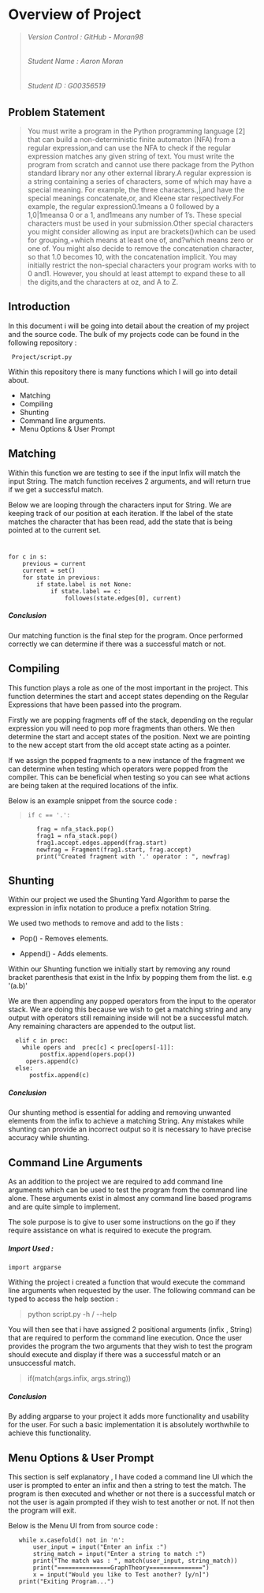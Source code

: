 # Overview of Project

> ###### Version Control : GitHub - Moran98
> ######  Student Name : Aaron Moran
> ###### Student ID : G00356519


## Problem Statement

> You must write a program in the Python programming language [2] that can build a non-deterministic finite automaton (NFA) from a regular expression,and can use the NFA to check if the regular expression matches any given string of text. You must write the program from scratch and cannot use there package from the Python standard library nor any other external library.A regular expression is a string containing a series of characters, some of which may have a special meaning. For example, the three characters.,|,and have the special meanings concatenate,or, and Kleene star respectively.For example, the regular expression0.1means a 0 followed by a 1,0|1meansa 0 or a 1, and1means any number of 1’s. These special characters must be used in your submission.Other special characters you might consider allowing as input are brackets()which can be used for grouping,+which means at least one of, and?which means zero or one of. You might also decide to remove the concatenation character, so that 1.0 becomes 10, with the concatenation implicit. You may initially restrict the non-special characters your program works with to 0 and1. However, you should at least attempt to expand these to all the digits,and the characters at oz, and A to Z.


## Introduction



In this document i will be going into detail about the creation of my project and the source code. The bulk of my projects code can be found in the following repository :

````
 Project/script.py
````

Within this repository there is many functions which I will go into detail about.

* Matching
* Compiling
* Shunting
* Command line arguments.
* Menu Options & User Prompt

## Matching
Within this function we are testing to see if the input Infix will match the input String. The match function receives 2 arguments, and will return true if we get a successful match.

Below we are looping through the characters input for String. We are keeping track of our position at each iteration. If the label of the state matches the character that has been read, add the state that is being pointed at to the current set.

> # 
    for c in s:
        previous = current
        current = set()
        for state in previous:
            if state.label is not None:
                if state.label == c:
                    followes(state.edges[0], current)

##### _Conclusion_
Our matching function is the final step for the program. Once performed correctly we can determine if there was a successful match or not.

## Compiling

This function plays a role as one of the most important in the project. This function determines the start and accept states depending on the Regular Expressions that have been passed into the program.

Firstly we are popping fragments off of the stack, depending on the regular expression you will need to pop more fragments than others. We then determine the start and accept states of the position. Next we are pointing to the new accept start from the old accept state acting as a pointer. 

If we assign the popped fragments to a new instance of the fragment we can determine when testing which operators were popped from the compiler. This can be beneficial when testing so you can see what actions are being taken at the required locations of the infix.

Below is an example snippet from the source code :

>     if c == '.':
            frag = nfa_stack.pop()
            frag1 = nfa_stack.pop()
            frag1.accept.edges.append(frag.start)
            newfrag = Fragment(frag1.start, frag.accept)
            print("Created fragment with '.' operator : ", newfrag)



## Shunting

Within our project we used the Shunting Yard Algorithm to parse the expression in infix notation to produce a prefix notation String.

We used two methods to remove and add to the lists :

* Pop() -  Removes elements.

* Append() -  Adds elements.

Within our Shunting function we initially start by removing any round bracket parenthesis that exist in the Infix by popping them from the list. e.g '(a.b)'

We are then appending any popped operators from the input to the operator stack. We are doing this because we wish to get a matching string and any output with operators still remaining inside will not be a successful match. Any remaining characters are appended to the output list.

>  
      
      elif c in prec:
        while opers and  prec[c] < prec[opers[-1]]:
             postfix.append(opers.pop())
         opers.append(c)
      else:
          postfix.append(c)


##### _Conclusion_

Our shunting method is essential for adding and removing unwanted elements from the infix to achieve a matching String. Any mistakes while shunting can provide an incorrect output so it is necessary to have precise accuracy while shunting.

## Command Line Arguments

As an addition to the project we are required to add command line arguments which can be used to test the program from the command line alone. These arguments exist in almost any command line based programs and are quite simple to implement. 

The sole purpose is to give to user some instructions on the go if they require assistance on what is required to execute the program.

##### Import Used  :

````
import argparse
````

Withing the project i created a function that would execute the command line arguments when requested by the user. The following command can be typed to access the help section :

> python script.py -h / --help

You will then see that i have assigned 2 positional arguments (infix , String)  that are required to perform the command line execution. Once the user provides the program the two arguments that they wish to test the program should execute and display if there was a successful match or an unsuccessful match.

>   if(match(args.infix, args.string))

##### _Conclusion_

By adding argparse to your project it adds more functionality and usability for the user. For such a basic implementation it is absolutely worthwhile to achieve this functionality.


## Menu Options & User Prompt

This section is self explanatory , I have coded a command line UI which the user is prompted to enter an infix and then a string to test the match. The program is then executed and whether or not there is a successful match or not the user is again prompted if they wish to test another or not. If not then the program will exit.

Below is the Menu UI from from source code :

>  

       while x.casefold() not in 'n':
           user_input = input("Enter an infix :")
           string_match = input("Enter a string to match :")
           print("The match was : ", match(user_input, string_match))
           print("===============GraphTheory===============")
           x = input("Would you like to Test another? [y/n]")
       print("Exiting Program...")